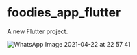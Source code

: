# foodies_app_flutter

A new Flutter project.

![WhatsApp Image 2021-04-22 at 22 57 41](https://user-images.githubusercontent.com/57316942/115741993-d2c46000-a3c2-11eb-9701-a2ad875e0f56.jpeg)

